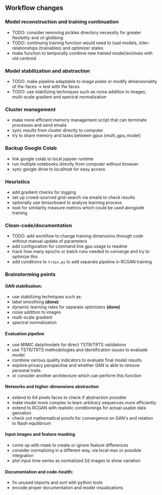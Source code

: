 ## Workflow changes

### Model reconstruction and training continuation
* TODO: consider removing pickles directory necessity for greater flexibility and cli globbing
* TODO: continuing training function would need to load models, inter-relationships (trainables) and optimizer states
* make function to temporally combine new trained model/archives with old centroid

### Model stabilization and abstraction
* TODO: make pipeline adaptable to image pixels or modify dimensionality of lfw-faces -> test with lfw faces
* TODO: use stabilizing techniques such as noise addition to images, multi-scale gradient and spectral normalization

### Cluster management
* make more efficient memory management script that can terminate processes and send emails
* sync results from cluster directly to computer
* try to share memory and tasks between gpus (multi\_gpu\_model)

### Backup Google Colab
* link google colab to local jupyter runtime
* run multiple notebooks directly from computer without browser
* sync google drive to localhost for easy access

### Heuristics
* add gradient checks for logging
* set up crowd-sourced grid-search via emails to check results
* optionally use tensorboard to analyze learning process
* look for similarity measure metrics which could be used alongside training

### Clean-code/documentation
* TODO: add workflow to change training dimensions through code without manual update of parameters
* add configuration for command line gpu usage to readme
* track how many epochs or batch runs needed to converge and try to optimize this
* add conditions to `train.py` to add separate pipeline in RCGAN training

### Brainstorming points
#### GAN stabilisation:
* use stabilizing techniques such as: 
* label smoothing **(done)** 
* dynamic learning rates for separate optimizers **(done)**
* noise addition to images
* multi-scale gradient
* spectral normalization

#### Evaluation pipeline
* use MIMIC data/models for direct TSTR/TRTS validations
* use TSTR/TRTS methodologies and identification issues to evaluate model
* combine various quality indicators to evaluate final model results
* explore privacy perspective and whether GAN is able to remove personal traits
* or consider another architecture which can perform this function

#### Networks and higher-dimensions abstraction
* extend to 64 pixels faces to check if abstraction possible
* make model more complex to learn arbitrary sequences more efficiently
* extend to RCGAN with realistic conditionings for actual usable data genration
* check out mathematical proofs for convergence on GAN's and relation to Nash equilibrium

#### Input images and feature masking
* come up with mask to create or ignore feature differences
* consider normalizing in a different way, via local max or possible integration
* plot input time series as normalized 2d images to show variation

#### Documentation and code-health:
* fix unused imports and sort with python tools
* encode proper documentation and model visualizations
